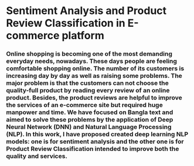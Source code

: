 # Sentiment Analysis and Product Review Classification in E-commerce platform


### Online shopping is becoming one of the most demanding everyday needs, nowadays. These days people are feeling comfortable shopping online. The number of its customers is increasing day by day as well as raising some problems. The major problem is that the customers can not choose the quality-full product by reading every review of an online product. Besides, the product reviews are helpful to improve the services of an e-commerce site but required huge manpower and time. We have focused on Bangla text and aimed to solve these problems by the application of Deep Neural Network (DNN) and Natural Language Processing (NLP). In this work, I have proposed created deep learning NLP models: one is for sentiment analysis and the other one is for Product Review Classification intended to improve both the quality and services.
